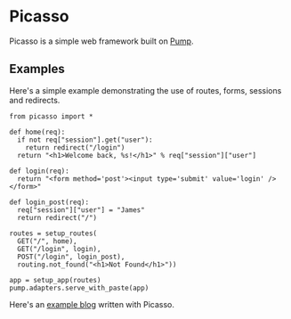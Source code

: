 # Picasso

Picasso is a simple web framework built on [Pump](http://adeel.github.com/pump).

## Examples

Here's a simple example demonstrating the use of routes, forms, sessions and redirects.

    from picasso import *

    def home(req):
      if not req["session"].get("user"):
        return redirect("/login")
      return "<h1>Welcome back, %s!</h1>" % req["session"]["user"]

    def login(req):
      return "<form method='post'><input type='submit' value='login' /></form>"

    def login_post(req):
      req["session"]["user"] = "James"
      return redirect("/")

    routes = setup_routes(
      GET("/", home),
      GET("/login", login),
      POST("/login", login_post),
      routing.not_found("<h1>Not Found</h1>"))

    app = setup_app(routes)
    pump.adapters.serve_with_paste(app)

Here's an [example blog](https://github.com/adeel/picasso-blog-example) written with Picasso.